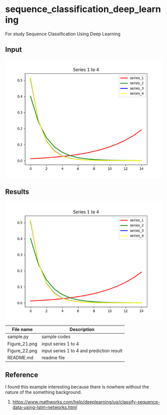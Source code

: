 # sequence_classification_deep_learning
For study Sequence Classification Using Deep Learning

## Input ##

![Alt text](https://github.com/jkaewprateep/sequence_classification_deep_learning/blob/main/Figure_21.png "input")

## Results ##

![Alt text](https://github.com/jkaewprateep/sequence_classification_deep_learning/blob/main/Figure_21.png "result")

| File name | Description |
--- | --- |
| sample.py | sample codes |
| Figure_21.png | input series 1 to 4 |
| Figure_22.png | input series 1 to 4 and prediction result |
| README.md | readme file |

## Reference ##

I found this example interesting because there is nowhere without the nature of the something background.

1. https://www.mathworks.com/help/deeplearning/ug/classify-sequence-data-using-lstm-networks.html
